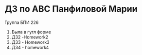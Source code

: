 # ДЗ по АВС Панфиловой Марии
Группа БПИ 226

1. Была в гугл форме
2. ДЗ2 -Homework2
3. ДЗ3 - Homework3
4. ДЗ4 - homework4
